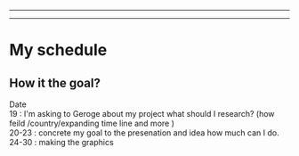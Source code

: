 

---

---

# My schedule

## How it the goal?

Date <br/> 
19 : I'm asking to Geroge about my project what should I research? (how feild /country/expanding time line and more ) <br/>
20-23 : concrete my goal to the presenation and idea how much can I do.  <br/>
24-30 : making the graphics 



